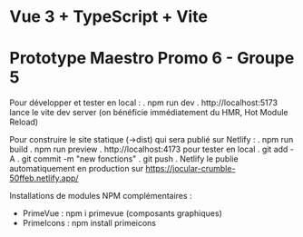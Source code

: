 # Vue 3 + TypeScript + Vite
# Prototype Maestro Promo 6 - Groupe 5

Pour développer et tester en local :
. npm run dev
. http://localhost:5173 lance le vite dev server (on bénéficie immédiatement du HMR, Hot Module Reload)

Pour construire le site statique (->dist) qui sera publié sur Netlify :
. npm run build
. npm run preview
. http://localhost:4173 pour tester en local
. git add -A
. git commit -m "new fonctions"
. git push
. Netlify le publie automatiquement en production sur https://jocular-crumble-50ffeb.netlify.app/

Installations de modules NPM complémentaires :

- PrimeVue : npm i primevue (composants graphiques)
- PrimeIcons : npm install primeicons

